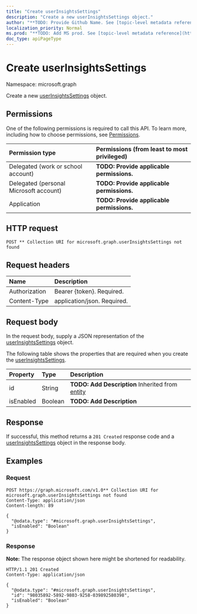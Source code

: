 ```yaml
---
title: "Create userInsightsSettings"
description: "Create a new userInsightsSettings object."
author: "**TODO: Provide Github Name. See [topic-level metadata reference](https://msgo.azurewebsites.net/add/document/guidelines/metadata.html#topic-level-metadata)**"
localization_priority: Normal
ms.prod: "**TODO: Add MS prod. See [topic-level metadata reference](https://msgo.azurewebsites.net/add/document/guidelines/metadata.html#topic-level-metadata)**"
doc_type: apiPageType
---
```


# Create userInsightsSettings
Namespace: microsoft.graph



Create a new [userInsightsSettings](../resources/userinsightssettings.md) object.

## Permissions
One of the following permissions is required to call this API. To learn more, including how to choose permissions, see [Permissions](/graph/permissions-reference).

|Permission type|Permissions (from least to most privileged)|
|:---|:---|
|Delegated (work or school account)|**TODO: Provide applicable permissions.**|
|Delegated (personal Microsoft account)|**TODO: Provide applicable permissions.**|
|Application|**TODO: Provide applicable permissions.**|

## HTTP request

<!-- {
  "blockType": "ignored"
}
-->
``` http
POST ** Collection URI for microsoft.graph.userInsightsSettings not found
```

## Request headers
|Name|Description|
|:---|:---|
|Authorization|Bearer {token}. Required.|
|Content-Type|application/json. Required.|

## Request body
In the request body, supply a JSON representation of the [userInsightsSettings](../resources/userinsightssettings.md) object.

The following table shows the properties that are required when you create the [userInsightsSettings](../resources/userinsightssettings.md).

|Property|Type|Description|
|:---|:---|:---|
|id|String|**TODO: Add Description** Inherited from [entity](../resources/entity.md)|
|isEnabled|Boolean|**TODO: Add Description**|



## Response

If successful, this method returns a `201 Created` response code and a [userInsightsSettings](../resources/userinsightssettings.md) object in the response body.

## Examples

### Request
<!-- {
  "blockType": "request",
  "name": "create_userinsightssettings_from_"
}
-->
``` http
POST https://graph.microsoft.com/v1.0** Collection URI for microsoft.graph.userInsightsSettings not found
Content-Type: application/json
Content-length: 89

{
  "@odata.type": "#microsoft.graph.userInsightsSettings",
  "isEnabled": "Boolean"
}
```


### Response
**Note:** The response object shown here might be shortened for readability.
<!-- {
  "blockType": "response",
  "truncated": true,
  "@odata.type": "microsoft.graph.userInsightsSettings"
}
-->
``` http
HTTP/1.1 201 Created
Content-Type: application/json

{
  "@odata.type": "#microsoft.graph.userInsightsSettings",
  "id": "98035892-5892-9803-9258-039892580398",
  "isEnabled": "Boolean"
}
```

